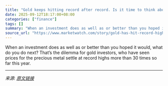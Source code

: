 ```yaml
---
title: "Gold keeps hitting record after record. Is it time to think about selling?"
date: 2025-09-12T18:17:00+08:00
categories: ["finance"]
tags: []
summary: "When an investment does as well as or better than you hoped it would, what do you do next? That’s the dilemma for gold investors, who have seen prices for the precious metal settle at record highs mor"
source_url: "https://www.marketwatch.com/story/gold-has-hit-record-highs-more-than-30-times-this-year-is-it-too-late-to-buy-in-f4a9a5a0?mod=mw_rss_topstories"
---
```


When an investment does as well as or better than you hoped it would, what do you do next? That’s the dilemma for gold investors, who have seen prices for the precious metal settle at record highs more than 30 times so far this year.

---

*来源: [原文链接](https://www.marketwatch.com/story/gold-has-hit-record-highs-more-than-30-times-this-year-is-it-too-late-to-buy-in-f4a9a5a0?mod=mw_rss_topstories)*
